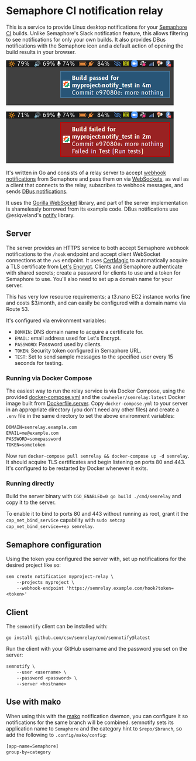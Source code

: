 Semaphore CI notification relay
===============================

This is a service to provide Linux desktop notifications for your [Semaphore CI][semaphore] builds. Unlike Semaphore's Slack notification feature, this allows filtering to see notifications for only your own builds. It also provides DBus notifications with the Semaphore icon and a default action of opening the build results in your browser.

![Example success](success_screenshot.png)

![Example failure](failure_screenshot.png)

It's written in Go and consists of a relay server to accept [webhook notifications][sem-webhook] from Semaphore and pass them on via [WebSockets][], as well as a client that connects to the relay, subscribes to webhook messages, and sends [DBus notifications][notifications].

It uses the [Gorilla WebSocket][gorilla-ws] library, and part of the server implementation is shamelessly borrowed from its example code. DBus notifications use @esiqveland's [notify][] library.

## Server

The server provides an HTTPS service to both accept Semaphore webhook notifications to the `/hook` endpoint and accept client WebSocket connections at the `/ws` endpoint. It uses [CertMagic][] to automatically acquire a TLS certificate from [Let's Encrypt][letsencrypt]. Clients and Semaphore authenticate with shared secrets; create a password for clients to use and a token for Semaphore to use. You'll also need to set up a domain name for your server.

This has very low resource requirements; a t3.nano EC2 instance works fine and costs $3/month, and can easily be configured with a domain name via Route 53.

It's configured via environment variables:
- `DOMAIN`: DNS domain name to acquire a certificate for.
- `EMAIL`: email address used for Let's Encrypt.
- `PASSWORD`: Password used by clients.
- `TOKEN`: Security token configured in Semaphore URL.
- `TEST`: Set to send sample messages to the specified user every 15 seconds for testing.

### Running via Docker Compose

The easiest way to run the relay service is via Docker Compose, using the provided [docker-compose.yml](docker-compose.yml) and the `cswheeler/semrelay:latest` Docker image built from [Dockerfile.server](docker/Dockerfile.server). Copy `docker-compose.yml` to your server in an appropriate directory (you don't need any other files) and create a `.env` file in the same directory to set the above environment variables:

```
DOMAIN=semrelay.example.com
EMAIL=me@example.com
PASSWORD=somepassword
TOKEN=sometoken
```

Now run `docker-compose pull semrelay && docker-compose up -d semrelay`. It should acquire TLS certificates and begin listening on ports 80 and 443. It's configured to be restarted by Docker whenever it exits.

### Running directly

Build the server binary with `CGO_ENABLED=0 go build ./cmd/semrelay` and copy it to the server.

To enable it to bind to ports 80 and 443 without running as root, grant it the `cap_net_bind_service` capability with `sudo setcap cap_net_bind_service=+ep semrelay`.

## Semaphore configuration

Using the token you configured the server with, set up notifications for the desired project like so:

``` shell
sem create notification myproject-relay \
    --projects myproject \
    --webhook-endpoint 'https://semrelay.example.com/hook?token=<token>'
```

## Client

The `semnotify` client can be installed with:

``` shell
go install github.com/csw/semrelay/cmd/semnotify@latest
```

Run the client with your GitHub username and the password you set on the server:

``` shell
semnotify \
    --user <username> \
    --password <password> \
    --server <hostname>
```

## Use with mako

When using this with the [mako][] notification daemon, you can configure it so notifications for the same branch will be combined. semnotify sets its application name to `Semaphore` and the category hint to `$repo/$branch`, so add the following to `.config/mako/config`:


```
[app-name=Semaphore]
group-by=category
```


[semaphore]: https://semaphoreci.com/
[sem-webhook]: https://docs.semaphoreci.com/essentials/webhook-notifications/
[websockets]: https://en.wikipedia.org/wiki/WebSocket
[gorilla-ws]: https://github.com/gorilla/websocket
[notify]: https://github.com/esiqveland/notify
[certmagic]: https://github.com/caddyserver/certmagic
[notifications]: https://wiki.archlinux.org/title/Desktop_notifications
[letsencrypt]: https://letsencrypt.org/
[mako]: https://github.com/emersion/mako
